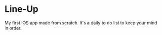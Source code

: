 Line-Up
=======

My first iOS app made from scratch. It's a daily to do list to keep your mind in order. 
